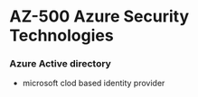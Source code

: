 # AZ-500 Azure Security Technologies


### Azure Active directory
- microsoft clod based identity provider
